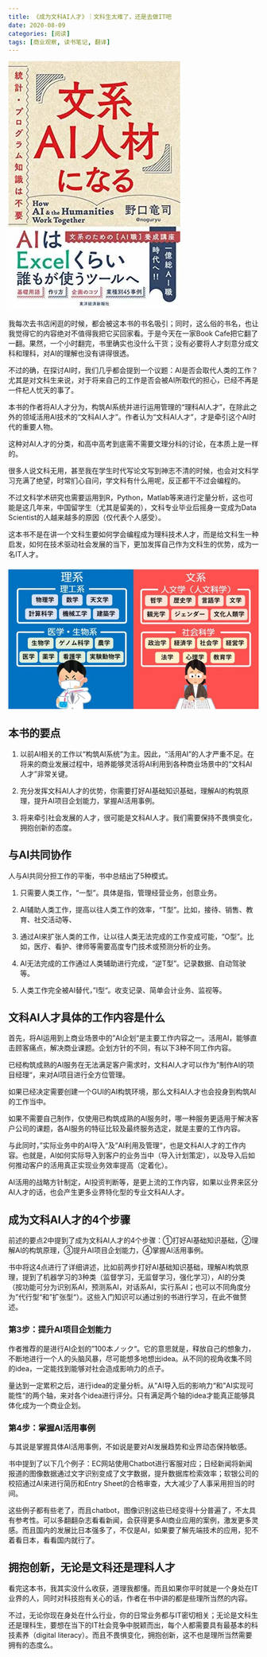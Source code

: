 ```yaml
---
title: 《成为文科AI人才》｜文科生太难了，还是去做IT吧
date: 2020-08-09
categories: [阅读]
tags: [商业观察, 读书笔记, 翻译]
---
```


![cover](/assets/img/postimg/aitalent/cover.jpeg)

我每次去书店闲逛的时候，都会被这本书的书名吸引；同时，这么俗的书名，也让我觉得它的内容绝对不值得我把它买回家看。于是今天在一家Book Cafe把它翻了一翻。果然，一个小时翻完，书里确实也没什么干货；没有必要将人才刻意分成文科和理科，对AI的理解也没有讲得很透。

不过的确，在探讨AI时，我们几乎都会提到一个议题：AI是否会取代人类的工作？尤其是对文科生来说，对于将来自己的工作是否会被AI所取代的担心，已经不再是一件杞人忧天的事了。

本书的作者将AI人才分为，构筑AI系统并进行运用管理的“理科AI人才”，在除此之外的领域活用AI技术的“文科AI人才”。作者认为“文科AI人才”，才是牵引这个AI时代的重要人物。

这种对AI人才的分类，和高中高考到底需不需要文理分科的讨论，在本质上是一样的。

很多人说文科无用，甚至我在学生时代写论文写到神志不清的时候，也会对文科学习充满了绝望，时常扪心自问，学文科有什么用呢，反正都干不过会编程的。

不过文科学术研究也需要运用到R，Python，Matlab等来进行定量分析，这也可能是这几年来，中国留学生（尤其是留美的），文科专业毕业后摇身一变成为Data Scientist的人越来越多的原因（仅代表个人感受）。

这本书不是在讲一个文科生要如何学会编程成为理科技术人才，而是给文科生一种启发，如何在技术驱动社会发展的当下，更加发挥自己作为文科生的优势，成为一名IT人才。

![1](/assets/img/postimg/aitalent/1.jpeg)
                     

## 本书的要点

1. 以前AI相关的工作以“构筑AI系统”为主。因此，“活用AI”的人才严重不足。在将来的商业发展过程中，培养能够灵活将AI利用到各种商业场景中的“文科AI人才”非常关键。

2. 充分发挥文科AI人才的优势，你需要打好AI基础知识基础，理解AI的构筑原理，提升AI项目企划能力，掌握AI活用事例。

3. 将来牵引社会发展的人才，很可能是文科AI人才。我们需要保持不畏惧变化，拥抱创新的态度。
                
## 与AI共同协作

人与AI共同分担工作的平衡，书中总结出了5种模式。

1. 只需要人类工作，“一型”。具体是指，管理经营业务，创意业务。

2. AI辅助人类工作，提高以往人类工作的效率，“T型”。比如，接待、销售、教育、社交活动等、

3. 通过AI来扩张人类的工作，让以往人类无法完成的工作变成可能，“O型”。比如，医疗、看护、律师等需要高度专门技术或预测分析的业务。

4. AI无法完成的工作通过人类辅助进行完成，“逆T型”。记录数据、自动驾驶等。

5. 人类工作完全被AI替代，”I型“。收支记录、简单会计业务、监视等。

## 文科AI人才具体的工作内容是什么

首先，将AI运用到上商业场景中的”AI企划“是主要工作内容之一。活用AI，能够直击顾客痛点，解决商业课题。企划方针的不同，有以下3种不同工作内容。

已经构筑成熟的AI服务在无法满足客户需求时，文科AI人才可以作为”制作AI的项目经理“，来对AI项目进行全方位管理。

如果已经决定需要创建一个GUI的AI构筑环境，那么文科AI人才也会投身到构筑AI的工作当中。

如果不需要自己制作，仅使用已构筑成熟的AI服务时，哪一种服务更适用于解决客户公司的课题，各AI服务的特征比较及最终服务选定，就是主要的工作内容。

与此同时，”实际业务中的AI导入“及”AI利用及管理“，也是文科AI人才的工作内容。也就是，AI如何实际导入到客户的业务当中（导入计划策定），以及导入后如何推动客户的活用真正实现业务效率提高（定着化）。

AI活用的战略方针制定，AI投资判断等，是更上流的工作内容，如果以业界来区分AI人才的话，也会产生更多业界特化型的专业文科AI人才。
                
## 成为文科AI人才的4个步骤

前述的要点2中提到了成为文科AI人才的4个步骤：①打好AI基础知识基础，②理解AI的构筑原理，③提升AI项目企划能力，④掌握AI活用事例。

书中将这4点进行了详细讲述，比如前两步打好AI基础知识基础，理解AI构筑原理，提到了机器学习的3种类（监督学习，无监督学习，强化学习），AI的分类（按功能可分为识别系AI，预测系AI，对话系AI，实行系AI；也可以不同角度分为”代行型“和”扩张型“）。这些入门知识可以通过别的书进行学习，在此不做赘述。

### 第3步：提升AI项目企划能力

作者推荐的是进行AI企划的”100本ノック“。它的意思就是，释放自己的想象力，不断地进行一个人的头脑风暴，尽可能想多地想出idea。从不同的视角收集不同的idea，一定能找到能够对社会造成影响力的点子。

量达到一定累积之后，进行idea的定量分析。从”AI导入后的影响力“和”AI实现可能性“的两个轴，来对各个idea进行评分。只有满足两个轴的idea才能真正能够具体化成为一个商业企划。


### 第4步：掌握AI活用事例
与其说是掌握具体AI活用事例，不如说是要对AI发展趋势和业界动态保持敏感。

书中提到了以下几个例子：EC网站使用Chatbot进行客服对应；日经新闻将新闻报道的图像数据通过文字识别变成了文字数据，提升数据库检索效率；软银公司的校招通过AI来进行简历和Entry Sheet的合格审查，大大减少了人事采用担当的时间。

这些例子都有些老了，而且chatbot，图像识别这些已经变得十分普遍了，不太具有参考性。可以多翻翻杂志看看新闻，会获得更多AI商业应用的案例，激发更多灵感。而且国内的发展比日本强多了，不仅是AI，如果要了解先端技术的应用，犯不着看日本，看看国内就行了。

                     

## 拥抱创新，无论是文科还是理科人才

看完这本书，我其实没什么收获，道理我都懂。而且如果你平时就是一个身处在IT业界的人，同时对科技抱有关心的话，作者在书中讲的都是些理所当然的内容。

不过，无论你现在身处在什么行业，你的日常业务都与IT密切相关；无论是文科生还是理科生，要想在当下的IT社会竞争中脱颖而出，每个人都需要具有最基本的科技素养（digital literacy）。而且不畏惧变化，拥抱创新，这不也是理所当然需要拥有的态度么。